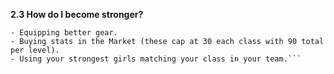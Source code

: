 __**2.3 How do I become stronger?**__
```Although things get a bit more complicated at higher levels, the basis for becoming stronger is simply raising your stats. The main stat is Hardcore for Shaggers, Charm for Lovers and Know-how for Experts. There are three ways to raise stats:
- Equipping better gear.
- Buying stats in the Market (these cap at 30 each class with 90 total per level).
- Using your strongest girls matching your class in your team.```
